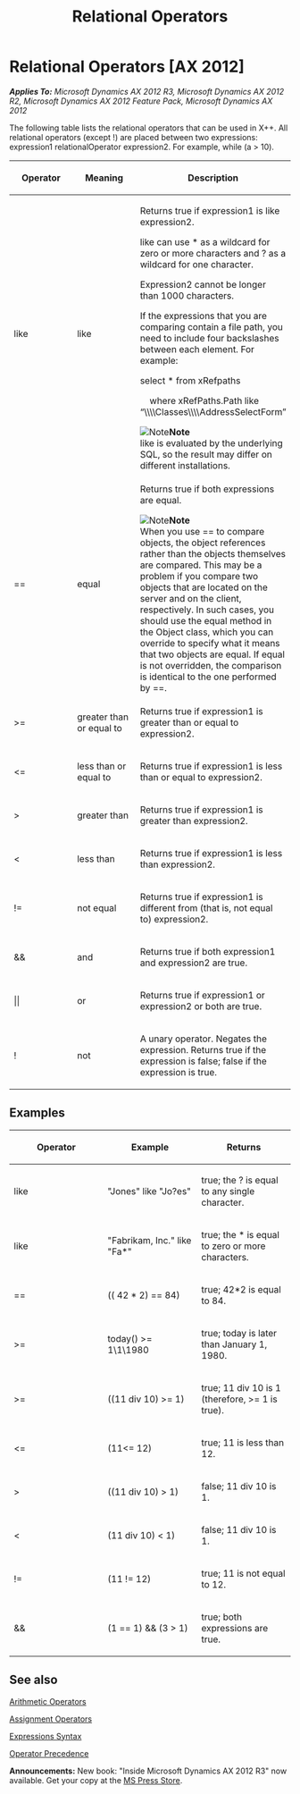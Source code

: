﻿---
title: Relational Operators
TOCTitle: Relational Operators
ms:assetid: 702af366-4d46-445e-bd4b-722c9845199f
ms:mtpsurl: https://msdn.microsoft.com/en-us/library/Aa673519(v=AX.60)
ms:contentKeyID: 35244892
ms.date: 05/18/2015
mtps_version: v=AX.60
---

# Relational Operators [AX 2012]


_**Applies To:** Microsoft Dynamics AX 2012 R3, Microsoft Dynamics AX 2012 R2, Microsoft Dynamics AX 2012 Feature Pack, Microsoft Dynamics AX 2012_

The following table lists the relational operators that can be used in X++. All relational operators (except \!) are placed between two expressions: expression1 relationalOperator expression2. For example, while (a \> 10).

<table>
<colgroup>
<col style="width: 33%" />
<col style="width: 33%" />
<col style="width: 33%" />
</colgroup>
<thead>
<tr class="header">
<th><p>Operator</p></th>
<th><p>Meaning</p></th>
<th><p>Description</p></th>
</tr>
</thead>
<tbody>
<tr class="odd">
<td><p>like</p></td>
<td><p>like</p></td>
<td><p>Returns true if expression1 is like expression2.</p>
<p>like can use * as a wildcard for zero or more characters and ? as a wildcard for one character.</p>
<p>Expression2 cannot be longer than 1000 characters.</p>
<p>If the expressions that you are comparing contain a file path, you need to include four backslashes between each element. For example:</p>
<p>select * from xRefpaths</p>
<p>    where xRefPaths.Path like “\\\\Classes\\\\AddressSelectForm”</p>
<div class="mtps-table">
<div class="mtps-row">
<img src="images/Aa589339.alert_note(en-us,AX.60).gif" title="Note" alt="Note" class="note" /><strong>Note</strong>
</div>
<div class="mtps-row">
like is evaluated by the underlying SQL, so the result may differ on different installations.
</div>
</div></td>
</tr>
<tr class="even">
<td><p>==</p></td>
<td><p>equal</p></td>
<td><p>Returns true if both expressions are equal.</p>
<div class="mtps-table">
<div class="mtps-row">
<img src="images/Aa589339.alert_note(en-us,AX.60).gif" title="Note" alt="Note" class="note" /><strong>Note</strong>
</div>
<div class="mtps-row">
When you use == to compare objects, the object references rather than the objects themselves are compared. This may be a problem if you compare two objects that are located on the server and on the client, respectively. In such cases, you should use the equal method in the Object class, which you can override to specify what it means that two objects are equal. If equal is not overridden, the comparison is identical to the one performed by ==.
</div>
</div></td>
</tr>
<tr class="odd">
<td><p>&gt;=</p></td>
<td><p>greater than or equal to</p></td>
<td><p>Returns true if expression1 is greater than or equal to expression2.</p></td>
</tr>
<tr class="even">
<td><p>&lt;=</p></td>
<td><p>less than or equal to</p></td>
<td><p>Returns true if expression1 is less than or equal to expression2.</p></td>
</tr>
<tr class="odd">
<td><p>&gt;</p></td>
<td><p>greater than</p></td>
<td><p>Returns true if expression1 is greater than expression2.</p></td>
</tr>
<tr class="even">
<td><p>&lt;</p></td>
<td><p>less than</p></td>
<td><p>Returns true if expression1 is less than expression2.</p></td>
</tr>
<tr class="odd">
<td><p>!=</p></td>
<td><p>not equal</p></td>
<td><p>Returns true if expression1 is different from (that is, not equal to) expression2.</p></td>
</tr>
<tr class="even">
<td><p>&amp;&amp;</p></td>
<td><p>and</p></td>
<td><p>Returns true if both expression1 and expression2 are true.</p></td>
</tr>
<tr class="odd">
<td><p>||</p></td>
<td><p>or</p></td>
<td><p>Returns true if expression1 or expression2 or both are true.</p></td>
</tr>
<tr class="even">
<td><p>!</p></td>
<td><p>not</p></td>
<td><p>A unary operator. Negates the expression. Returns true if the expression is false; false if the expression is true.</p></td>
</tr>
</tbody>
</table>


## Examples

<table>
<colgroup>
<col style="width: 33%" />
<col style="width: 33%" />
<col style="width: 33%" />
</colgroup>
<thead>
<tr class="header">
<th><p>Operator</p></th>
<th><p>Example</p></th>
<th><p>Returns</p></th>
</tr>
</thead>
<tbody>
<tr class="odd">
<td><p>like</p></td>
<td><p>&quot;Jones&quot; like &quot;Jo?es&quot;</p></td>
<td><p>true; the ? is equal to any single character.</p></td>
</tr>
<tr class="even">
<td><p>like</p></td>
<td><p>&quot;Fabrikam, Inc.&quot; like &quot;Fa*&quot;</p></td>
<td><p>true; the * is equal to zero or more characters.</p></td>
</tr>
<tr class="odd">
<td><p>==</p></td>
<td><p>(( 42 * 2) == 84)</p></td>
<td><p>true; 42*2 is equal to 84.</p></td>
</tr>
<tr class="even">
<td><p>&gt;=</p></td>
<td><p>today() &gt;= 1\1\1980</p></td>
<td><p>true; today is later than January 1, 1980.</p></td>
</tr>
<tr class="odd">
<td><p>&gt;=</p></td>
<td><p>((11 div 10) &gt;= 1)</p></td>
<td><p>true; 11 div 10 is 1 (therefore, &gt;= 1 is true).</p></td>
</tr>
<tr class="even">
<td><p>&lt;=</p></td>
<td><p>(11&lt;= 12)</p></td>
<td><p>true; 11 is less than 12.</p></td>
</tr>
<tr class="odd">
<td><p>&gt;</p></td>
<td><p>((11 div 10) &gt; 1)</p></td>
<td><p>false; 11 div 10 is 1.</p></td>
</tr>
<tr class="even">
<td><p>&lt;</p></td>
<td><p>(11 div 10) &lt; 1)</p></td>
<td><p>false; 11 div 10 is 1.</p></td>
</tr>
<tr class="odd">
<td><p>!=</p></td>
<td><p>(11 != 12)</p></td>
<td><p>true; 11 is not equal to 12.</p></td>
</tr>
<tr class="even">
<td><p>&amp;&amp;</p></td>
<td><p>(1 == 1) &amp;&amp; (3 &gt; 1)</p></td>
<td><p>true; both expressions are true.</p></td>
</tr>
</tbody>
</table>


## See also

[Arithmetic Operators](arithmetic-operators.md)

[Assignment Operators](assignment-operators.md)

[Expressions Syntax](expressions-syntax.md)

[Operator Precedence](operator-precedence.md)

  
**Announcements:** New book: "Inside Microsoft Dynamics AX 2012 R3" now available. Get your copy at the [MS Press Store](https://www.microsoftpressstore.com/store/inside-microsoft-dynamics-ax-2012-r3-9780735685109).

